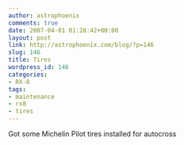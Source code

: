 ```yaml
---
author: astrophoenix
comments: true
date: 2007-04-01 01:28:42+00:00
layout: post
link: http://astrophoenix.com/blog/?p=146
slug: 146
title: Tires
wordpress_id: 146
categories:
- RX-8
tags:
- maintenance
- rx8
- tires
---
```


Got some Michelin Pilot tires installed for autocross
